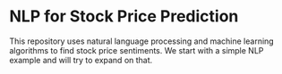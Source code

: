 # NLP for Stock Price Prediction
This repository uses natural language processing and machine learning algorithms to find stock price sentiments. We start with a simple NLP example and will try to expand on that.
